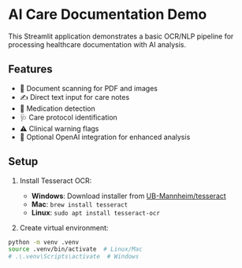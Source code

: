 # AI Care Documentation Demo

This Streamlit application demonstrates a basic OCR/NLP pipeline for processing healthcare documentation with AI analysis.

## Features

- 📄 Document scanning for PDF and images
- ✍️ Direct text input for care notes
- 💊 Medication detection
- 🩺 Care protocol identification
- ⚠️ Clinical warning flags
- 🤖 Optional OpenAI integration for enhanced analysis

## Setup

1. Install Tesseract OCR:
   - **Windows**: Download installer from [UB-Mannheim/tesseract](https://github.com/UB-Mannheim/tesseract/wiki)
   - **Mac**: `brew install tesseract`
   - **Linux**: `sudo apt install tesseract-ocr`

2. Create virtual environment:
```bash
python -m venv .venv
source .venv/bin/activate  # Linux/Mac
# .\.venv\Scripts\activate  # Windows
